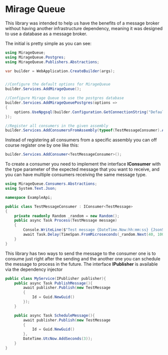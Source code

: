 # Mirage Queue

This library was intended to help us have the benefits of a message broker without having another infrastructure dependency, meaning it was designed to use a database as a message broker.

The initial is pretty simple as you can see:

``` csharp
using MirageQueue;
using MirageQueue.Postgres;
using MirageQueue.Publishers.Abstractions;

var builder = WebApplication.CreateBuilder(args);


//Configure the default options for MirageQueue
builder.Services.AddMirageQueue();

//Configure Mirage Queue to use the postgres database 
builder.Services.AddMirageQueuePostgres(options =>
{
    options.UseNpgsql(builder.Configuration.GetConnectionString("DefaultConnection"));
});

//Register all consumers in the given assembly
builder.Services.AddConsumersFromAssembly(typeof(TestMessageConsumer).Assembly);
```

Instead of registering all consumers from a specific assembly you can off course register one by one like this:

``` csharp
builder.Services.AddConsumer<TestMessageConsumer>();
```

To create a consumer you need to implement the interface **IConsumer** with the type parameter of the expected message that you want to receive, and you can have multiple consumers receiving the same message type.

``` csharp
using MirageQueue.Consumers.Abstractions;
using System.Text.Json;

namespace ExampleApi;

public class TestMessageConsumer : IConsumer<TestMessage>
{
    private readonly Random _random = new Random();
    public async Task Process(TestMessage message)
    {
        Console.WriteLine($"Test message {DateTime.Now:hh:mm:ss} {JsonSerializer.Serialize(message)}");
        await Task.Delay(TimeSpan.FromMicroseconds(_random.Next(40, 100)));
    }
}
```

This library has two ways to send the message to the consumer one is to consume just right after the sending and the another one you can schedule the message to process in the future.
The interface **IPublisher** is available via the dependency injector

``` csharp
public class MyService(IPublisher publisher){
    public async Task PublishMessage(){
        await publisher.Publish(new TestMessage
        {
            Id = Guid.NewGuid()
        });
    }

    public async Task ScheduleMessage(){
        await publisher.Publish(new TestMessage
        {
            Id = Guid.NewGuid()
        },
        DateTime.UtcNow.AddSeconds(3));
    }
}
```
